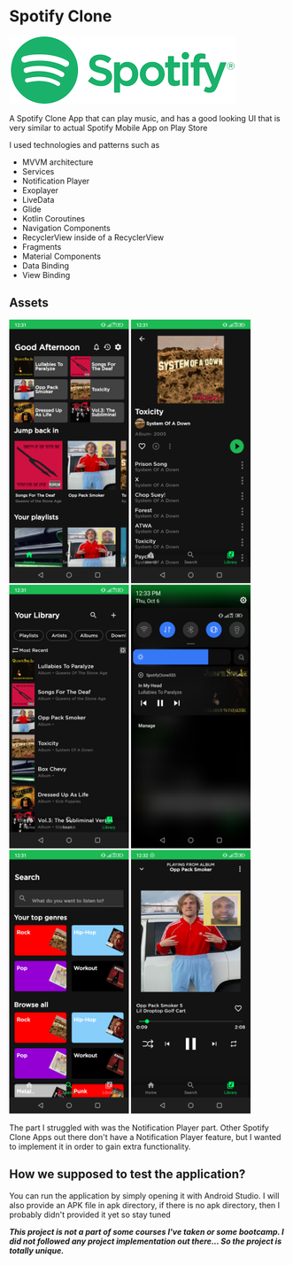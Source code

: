 # **Spotify Clone**

[<img src="assets/download.png"/>](assets/download.png)

A Spotify Clone App that can play music, and has a good looking UI that is very similar to actual Spotify Mobile App on Play Store

I used technologies and patterns such as

- MVVM architecture
- Services
- Notification Player
- Exoplayer
- LiveData
- Glide
- Kotlin Coroutines
- Navigation Components
- RecyclerView inside of a RecyclerView
- Fragments
- Material Components
- Data Binding
- View Binding

## Assets

[<img src="assets/home.png" width="216" height="476"/>](assets/home.png)
[<img src="assets/album.png" width="216" height="476"/>](assets/album.png)
[<img src="assets/library.png" width="216" height="476"/>](assets/library.png)
[<img src="assets/notification.png" width="216" height="476"/>](assets/notification.png)
[<img src="assets/search.png" width="216" height="476"/>](assets/search.png)
[<img src="assets/song.png" width="216" height="476"/>](assets/song.png)


The part I struggled with was the Notification Player part. Other Spotify Clone Apps out there don't have a Notification Player feature, but I wanted to implement it in order to gain extra functionality.


## How we supposed to test the application?

You can run the application by simply opening it with Android Studio. I will also provide an APK file in apk directory, if there is no apk directory, then I probably didn't provided it yet so stay tuned

***This project is not a part of some courses I've taken or some bootcamp. I did not followed any project implementation out there... So the project is totally unique.***
